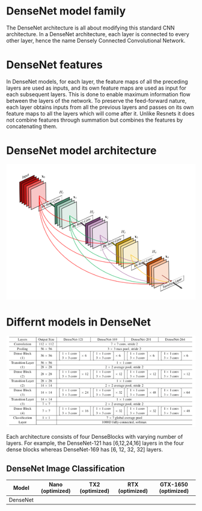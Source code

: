 # DenseNet model family

The DenseNet architecture is all about modifying this standard CNN architecture. In a DenseNet architecture, each layer is connected to every other layer, hence the name Densely Connected Convolutional Network.  

# DenseNet features

In DenseNet models, for each layer, the feature maps of all the preceding layers are used as inputs, and its own feature maps are used as input for each subsequent layers. This is done to enable maximum information flow between the layers of the network. To preserve the feed-forward nature, each layer obtains inputs from all the previous layers and passes on its own feature maps to all the layers which will come after it. Unlike Resnets it does not combine features through summation but combines the features by concatenating them. 

# DenseNet model architecture

![](https://github.com/rohitkatakolen/classification_model_architecure_md/blob/main/img/densenet_architecture.png)



# Differnt models in DenseNet
![](https://github.com/rohitkatakolen/classification_model_architecure_md/blob/main/img/densenet_models_architecture_2.png)

Each architecture consists of four DenseBlocks with varying number of layers. For example, the DenseNet-121 has [6,12,24,16] layers in the four dense blocks whereas DenseNet-169 has [6, 12, 32, 32] layers.


## DenseNet Image Classification
| Model    | Nano (optimized) | TX2 (optimized)    | RTX (optimized)    |GTX-1650 (optimized)    |
|----------|:--------------:|:---------------:|:----------------:|:-----------------:|
| DenseNet |  |  |  |  |

